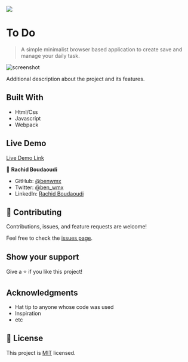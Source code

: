 
![](https://img.shields.io/badge/Microverse-blueviolet)

# To Do

> A simple minimalist browser based application to create save and manage your daily task.

![screenshot](./app_screenshot.png)

Additional description about the project and its features.

## Built With

- Html/Css
- Javascript
- Webpack

## Live Demo

[Live Demo Link]()

👤 **Rachid Boudaoudi**

- GitHub: [@benwmx](https://github.com/benwmx)
- Twitter: [@ben_wmx](https://twitter.com/ben_wmx)
- LinkedIn: [Rachid Boudaoudi](https://www.linkedin.com/in/rachid-boudaoudi-1621a0183/)
## 🤝 Contributing

Contributions, issues, and feature requests are welcome!

Feel free to check the [issues page](../../issues/).

## Show your support

Give a ⭐️ if you like this project!

## Acknowledgments

- Hat tip to anyone whose code was used
- Inspiration
- etc

## 📝 License

This project is [MIT](./MIT.md) licensed.
